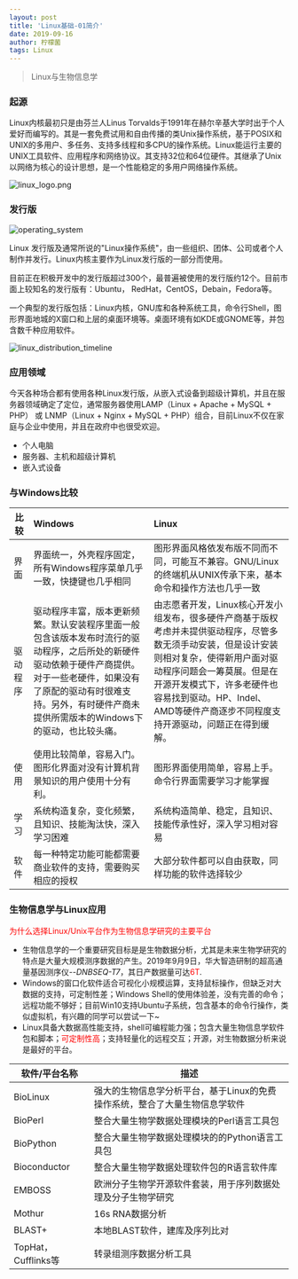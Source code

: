```yaml
---
layout: post
title: 'Linux基础-01简介'
date: 2019-09-16
author: 柠檬菌
tags: Linux
---
```


> Linux与生物信息学


### 起源

Linux内核最初只是由芬兰人Linus Torvalds于1991年在赫尔辛基大学时出于个人爱好而编写的。其是一套免费试用和自由传播的类Unix操作系统，基于POSIX和UNIX的多用户、多任务、支持多线程和多CPU的操作系统。Linux能运行主要的UNIX工具软件、应用程序和网络协议。其支持32位和64位硬件。其继承了Unix以网络为核心的设计思想，是一个性能稳定的多用户网络操作系统。



![linux_logo.png](https://ae01.alicdn.com/kf/H13fc9d2471e74575881c5d964618dea6j.png)

### 发行版

![operating_system](https://ae01.alicdn.com/kf/H8dca6c0c7d8543b0b8aa0ceb57da1b87E.png)

Linux 发行版及通常所说的"Linux操作系统"，由一些组织、团体、公司或者个人制作并发行。Linux内核主要作为Linux发行版的一部分而使用。

目前正在积极开发中的发行版超过300个，最普遍被使用的发行版约12个。目前市面上较知名的发行版有：Ubuntu， RedHat，CentOS，Debain，Fedora等。

一个典型的发行版包括：Linux内核，GNU库和各种系统工具，命令行Shell，图形界面地城的X窗口和上层的桌面环境等。桌面环境有如KDE或GNOME等，并包含数千种应用软件。

![linux_distribution_timeline](https://ae01.alicdn.com/kf/H4b1217b95c03434f9738339a3314faa02.png)

### 应用领域

今天各种场合都有使用各种Linux发行版，从嵌入式设备到超级计算机，并且在服务器领域确定了定位，通常服务器使用LAMP（Linux + Apache + MySQL + PHP） 或 LNMP（Linux + Nginx + MySQL + PHP）组合，目前Linux不仅在家庭与企业中使用，并且在政府中也很受欢迎。

- 个人电脑
- 服务器、主机和超级计算机
- 嵌入式设备

### 与Windows比较

| 比较 | Windows                                                      | Linux                                                        |
| -------- | :----------------------------------------------------------- | :----------------------------------------------------------- |
| 界面     | 界面统一，外壳程序固定，所有Windows程序菜单几乎一致，快捷键也几乎相同 | 图形界面风格依发布版不同而不同，可能互不兼容。GNU/Linux的终端机从UNIX传承下来，基本命令和操作方法也几乎一致 |
| 驱动程序 | 驱动程序丰富，版本更新频繁。默认安装程序里面一般包含该版本发布时流行的驱动程序，之后所处的新硬件驱动依赖于硬件产商提供。对于一些老硬件，如果没有了原配的驱动有时很难支持。另外，有时硬件产商未提供所需版本的Windows下的驱动，也比较头痛。 | 由志愿者开发，Linux核心开发小组发布，很多硬件产商基于版权考虑并未提供驱动程序，尽管多数无须手动安装，但是设计安装则相对复杂，使得新用户面对驱动程序问题会一筹莫展。但是在开源开发模式下，许多老硬件也容易找到驱动。HP、Indel、AMD等硬件产商逐步不同程度支持开源驱动，问题正在得到缓解。 |
| 使用     | 使用比较简单，容易入门。图形化界面对没有计算机背景知识的用户使用十分有利。 | 图形界面使用简单，容易上手。命令行界面需要学习才能掌握       |
| 学习     | 系统构造复杂，变化频繁，且知识、技能淘汰快，深入学习困难     | 系统构造简单、稳定，且知识、技能传承性好，深入学习相对容易   |
| 软件     | 每一种特定功能可能都需要商业软件的支持，需要购买相应的授权   | 大部分软件都可以自由获取，同样功能的软件选择较少             |

### 生物信息学与Linux应用

<font color="red">为什么选择Linux/Unix平台作为生物信息学研究的主要平台</font>

- 生物信息学的一个重要研究目标是是生物数据分析，尤其是未来生物学研究的特点是大量大规模测序数据的产生。2019年9月9日，华大智造研制的超高通量基因测序仪--*DNBSEQ-T7*，其日产数据量可达<font color="red">6T</font>.
- Windows的窗口化软件适合可视化小规模运算，支持鼠标操作，但缺乏对大数据的支持，可定制性差；Windows Shell的使用体验差，没有完善的命令；远程功能不够好；目前Win10支持Ubuntu子系统，包含基本的命令行操作，类似虚拟机，有兴趣的同学可以尝试一下~
- Linux具备大数据高性能支持，shell可编程能力强；包含大量生物信息学软件包和脚本；<font color="red">可定制性高</font>；支持轻量化的远程交互；开源，对生物数据分析来说是最好的平台。

| 软件/平台名称       | 描述                                                         |
| ------------------- | ------------------------------------------------------------ |
| BioLinux            | 强大的生物信息学分析平台，基于Linux的免费操作系统，整合了大量生物信息学软件 |
| BioPerl             | 整合大量生物学数据处理模块的Perl语言工具包                   |
| BioPython           | 整合大量生物学数据处理模块的的Python语言工具包               |
| Bioconductor        | 整合大量生物学数据处理软件包的R语言软件库                    |
| EMBOSS              | 欧洲分子生物学开源软件套装，用于序列数据处理及分子生物学研究 |
| Mothur              | 16s RNA数据分析                                              |
| BLAST+              | 本地BLAST软件，建库及序列比对                                |
| TopHat，Cufflinks等 | 转录组测序数据分析工具                                       |

